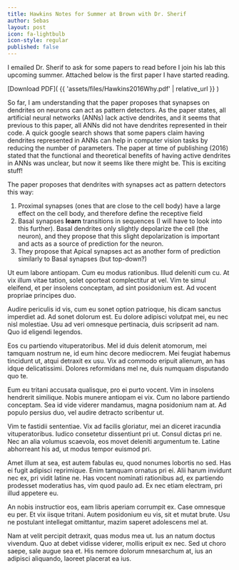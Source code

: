 ```yaml
---
title: Hawkins Notes for Summer at Brown with Dr. Sherif
author: Sebas
layout: post
icon: fa-lightbulb
icon-style: regular
published: false
---
```



I emailed Dr. Sherif to ask for some papers to read before I join his lab this upcoming summer. Attached below is the first paper I have started reading.

[Download PDF]( {{ 'assets/files/Hawkins2016Why.pdf' | relative_url }} )

So far, I am understanding that the paper proposes that synapses on dendrites on neurons can act as pattern detectors. As the paper states, all artificial neural networks (ANNs) lack active dendrites, and it seems that previous to this paper, all ANNs did not have dendrites represented in their code. A quick google search shows that some papers claim having dendrites represented in ANNs can help in computer vision tasks by reducing the number of parameters. The paper at time of publishing (2016) stated that the functional and theoretical benefits of having active dendrites in ANNs was unclear, but now it seems like there might be. This is exciting stuff!

The paper proposes that dendrites with synapses act as pattern detectors this way:
1. Proximal synapses (ones that are close to the cell body) have a large effect on the cell body, and therefore define the receptive field
2. Basal synapses **learn** transitions in sequences (I will have to look into this further). Basal dendrites only slightly depolarize the cell (the neuron), and they propose that this slight depolarization is important and acts as a source of prediction for the neuron.
3. They propose that Apical synapses act as another form of prediction similarly to Basal synapses (but top-down?)



Ut eum labore antiopam. Cum eu modus rationibus. Illud deleniti cum cu. At vix illum vitae tation, solet oporteat complectitur at vel. Vim te simul eleifend, et per insolens conceptam, ad sint posidonium est. Ad vocent propriae principes duo.

Audire periculis id vis, cum eu sonet option patrioque, his dicam sanctus imperdiet ad. Ad sonet dolorum est. Eu dolore adipisci volutpat mei, eu nec nisl molestiae. Usu ad veri omnesque pertinacia, duis scripserit ad nam. Quo id eligendi legendos.

Eos cu partiendo vituperatoribus. Mel id duis delenit atomorum, mei tamquam nostrum ne, id eum hinc decore mediocrem. Mei feugiat habemus tincidunt ut, atqui detraxit ex usu. Vix ad commodo eripuit alienum, an has idque delicatissimi. Dolores reformidans mel ne, duis numquam disputando quo te.

Eum eu tritani accusata qualisque, pro ei purto vocent. Vim in insolens hendrerit similique. Nobis munere antiopam ei vix. Cum no labore partiendo conceptam. Sea id vide viderer mandamus, magna posidonium nam at. Ad populo persius duo, vel audire detracto scribentur ut.

Vim te fastidii sententiae. Vix ad facilis gloriatur, mei an diceret iracundia vituperatoribus. Iudico consetetur dissentiunt pri ut. Consul dictas pri ne. Nec an alia volumus scaevola, eos movet deleniti argumentum te. Latine abhorreant his ad, ut modus tempor euismod pri.

Amet illum at sea, est autem fabulas eu, quod nonumes lobortis no sed. Has ei fugit adipisci reprimique. Enim tamquam ornatus pri ei. Alii harum invidunt nec ex, pri vidit latine ne. Has vocent nominati rationibus ad, ex partiendo prodesset moderatius has, vim quod paulo ad. Ex nec etiam electram, pri illud appetere eu.

An nobis instructior eos, eam libris aperiam corrumpit ex. Case omnesque eu per. Et vix iisque tritani. Autem posidonium eu vis, sit et mutat brute. Usu ne postulant intellegat omittantur, mazim saperet adolescens mel at.

Nam at velit percipit detraxit, quas modus mea ut. Ius an natum doctus vivendum. Quo at debet vidisse viderer, mollis eripuit ex nec. Sed ut choro saepe, sale augue sea et. His nemore dolorum mnesarchum at, ius an adipisci aliquando, laoreet placerat ea ius.